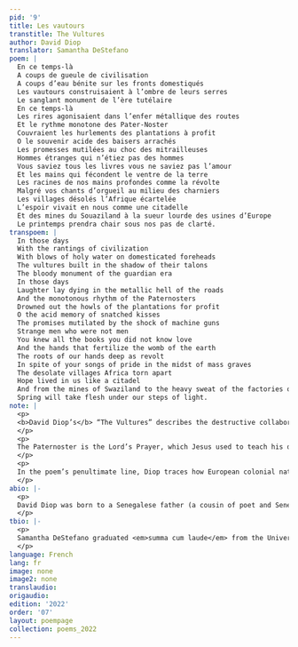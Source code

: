 ```yaml
---
pid: '9'
title: Les vautours
transtitle: The Vultures
author: David Diop
translator: Samantha DeStefano
poem: |
  En ce temps-là
  A coups de gueule de civilisation
  A coups d’eau bénite sur les fronts domestiqués
  Les vautours construisaient à l’ombre de leurs serres
  Le sanglant monument de l’ère tutélaire
  En ce temps-là
  Les rires agonisaient dans l’enfer métallique des routes
  Et le rythme monotone des Pater-Noster
  Couvraient les hurlements des plantations à profit
  O le souvenir acide des baisers arrachés
  Les promesses mutilées au choc des mitrailleuses
  Hommes étranges qui n’étiez pas des hommes
  Vous saviez tous les livres vous ne saviez pas l’amour
  Et les mains qui fécondent le ventre de la terre
  Les racines de nos mains profondes comme la révolte
  Malgré vos chants d’orgueil au milieu des charniers
  Les villages désolés l’Afrique écartelée
  L’espoir vivait en nous comme une citadelle
  Et des mines du Souaziland à la sueur lourde des usines d’Europe
  Le printemps prendra chair sous nos pas de clarté.
transpoem: |
  In those days
  With the rantings of civilization
  With blows of holy water on domesticated foreheads
  The vultures built in the shadow of their talons
  The bloody monument of the guardian era
  In those days
  Laughter lay dying in the metallic hell of the roads
  And the monotonous rhythm of the Paternosters
  Drowned out the howls of the plantations for profit
  O the acid memory of snatched kisses
  The promises mutilated by the shock of machine guns
  Strange men who were not men
  You knew all the books you did not know love
  And the hands that fertilize the womb of the earth
  The roots of our hands deep as revolt
  In spite of your songs of pride in the midst of mass graves
  The desolate villages Africa torn apart
  Hope lived in us like a citadel
  And from the mines of Swaziland to the heavy sweat of the factories of Europe
  Spring will take flesh under our steps of light.
note: |
  <p>
  <b>David Diop’s</b> “The Vultures” describes the destructive collaboration of Christian missionaries and French colonizers in Africa. Translator Ulli Beier renders the second line (“à coups de gueule de civilisation”) as “when civilization kicked us in the face” by reading “coups de gueule” as a literal composite of <em>coups</em> (“blows”) and <em>gueule</em> (an informal word for “mouth, face”). However, “coup de gueule” is an idiom that means “roar, yell, rant, tirade,” so I translated this line as “with the rantings of civilization.” I translated <em>domestiqués</em> as “domesticated,” rather than its secondary meaning of “controlled, subjugated,” to show that the Christian missionaries who helped colonize Africa sought to erase traditional African culture and replace it with European culture under the guise of “domesticating” and allegedly improving Black people. Before Diop describes the physical violence of colonization, he condemns the cultural imperialism that supported it, which relied as much on “all the books” as on “machine guns.” He immediately dismisses the racist ideology that justified the spread of “civilization” as mere “rantings,” establishing the hopeful promise of the poem’s conclusion.
  </p>
  <p>
  The Paternoster is the Lord’s Prayer, which Jesus used to teach his disciples how to pray just as Europeans forced Africans to follow their Christian practices. I translated <em>couvrait</em> as its more intense secondary meaning, “drowned out,” instead of the literal “covered,” to emphasize how missionary activities dismissed the brutal realities of slavery.
  </p>
  <p>
  In the poem’s penultimate line, Diop traces how European colonial nations’ industrial production used raw materials taken from African colonies. By connecting the exploitation of Swaziland (now Eswatini, its indigenous pre-colonial name), a Southern African nation colonized by the British, to his own heritage in West Africa under French rule, he expresses the Négritude movement’s Pan-African solidarity and hope for global Black liberation.
  </p>
abio: |-
  <p>
  David Diop was born to a Senegalese father (a cousin of poet and Senegalese president Léopold Sédar Senghor) and a Cameroonian mother in 1927 in Bordeaux, France. Throughout his life, he divided his time between West Africa and France. He was a radical voice of Négritude, a twentieth-century Francophone African and Caribbean literary movement that was partly inspired by the Harlem Renaissance and Black poets such as Langston Hughes. Négritude’s goal was to promote pride in a rich Black culture as a reaction against oppressive French colonial rule. Diop’s protest poetry is more militant than that of African poets like Senghor. His writings display the commitment to African liberation and revolt against colonialism found in Caribbean poets like Aimé Césaire. Diop contributed poems to <em>Présence Africaine</em> (<em>African Presence</em>), an influential Parisian political and literary magazine of the African diaspora. In 1956, he published his only book, <em>Coups de pilon</em> (<em>Pestle Blows</em>), which was translated into English, along with additional poems and prose pieces, as <em>Hammer Blows and Other Writings</em> in 1973. He died in a plane crash near Dakar, Senegal, in 1960, days before Senghor was elected the first president of the newly independent nation.
  </p>
tbio: |-
  <p>
  Samantha DeStefano graduated <em>summa cum laude</em> from the University of Pennsylvania with a BA in English, a concentration in medieval and Renaissance literature, and minors in both Classical Studies and Gender, Sexuality, and Women’s Studies. At Penn, she studied Latin, Old English, and Middle English. She has published academic research in <em>Transcription Collection</em> and <em>Journal of the Penn Manuscript Collective</em> on a manuscript of <em>Poems, 1805-1818</em> by John Syng Dorsey, the author of the first American textbook of surgery, for which she translated quotations from Latin poetry. She published translations of David Diop’s poems “To My Mother” and “He Who Lost Everything” in the Spring 2020 issue of <em>DoubleSpeak</em> and of “To a Black Dancer” in the Spring 2021 issue. She has near-native knowledge of Spanish and is fluent in French.
  </p>
language: French
lang: fr
image: none
image2: none
translaudio:
origaudio:
edition: '2022'
order: '07'
layout: poempage
collection: poems_2022
---
```

